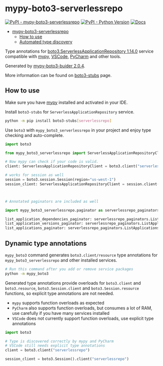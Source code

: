# mypy-boto3-serverlessrepo

[![PyPI - mypy-boto3-serverlessrepo](https://img.shields.io/pypi/v/mypy-boto3-serverlessrepo.svg?color=blue)](https://pypi.org/project/mypy-boto3-serverlessrepo)
[![PyPI - Python Version](https://img.shields.io/pypi/pyversions/mypy-boto3-serverlessrepo.svg?color=blue)](https://pypi.org/project/mypy-boto3-serverlessrepo)
[![Docs](https://img.shields.io/readthedocs/mypy-boto3-builder.svg?color=blue)](https://mypy-boto3-builder.readthedocs.io/)

- [mypy-boto3-serverlessrepo](#mypy-boto3-serverlessrepo)
  - [How to use](#how-to-use)
  - [Automated type discovery](#automated-type-discovery)

Type annotations for
[boto3.ServerlessApplicationRepository 1.14.0](https://boto3.amazonaws.com/v1/documentation/api/1.14.0/reference/services/serverlessrepo.html#ServerlessApplicationRepository) service
compatible with [mypy](https://github.com/python/mypy), [VSCode](https://code.visualstudio.com/),
[PyCharm](https://www.jetbrains.com/pycharm/) and other tools.

Generated by [mypy-boto3-buider 2.0.4](https://github.com/vemel/mypy_boto3_builder).

More information can be found on [boto3-stubs](https://pypi.org/project/boto3-stubs/) page.

## How to use

Make sure you have [mypy](https://github.com/python/mypy) installed and activated in your IDE.

Install `boto3-stubs` for `ServerlessApplicationRepository` service.

```bash
python -m pip install boto3-stubs[serverlessrepo]
```

Use `boto3` with `mypy_boto3_serverlessrepo` in your project and enjoy type checking and auto-complete.

```python
import boto3

from mypy_boto3_serverlessrepo import ServerlessApplicationRepositoryClient

# Now mypy can check if your code is valid.
client: ServerlessApplicationRepositoryClient = boto3.client("serverlessrepo")

# works for session as well
session = boto3.session.Session(region="us-west-1")
session_client: ServerlessApplicationRepositoryClient = session.client("serverlessrepo")



# Annotated paginators are included as well

import mypy_boto3_serverlessrepo.paginator as serverlessrepo_paginators

list_application_dependencies_paginator: serverlessrepo_paginators.ListApplicationDependenciesPaginator = client.get_paginator("list_application_dependencies")
list_application_versions_paginator: serverlessrepo_paginators.ListApplicationVersionsPaginator = client.get_paginator("list_application_versions")
list_applications_paginator: serverlessrepo_paginators.ListApplicationsPaginator = client.get_paginator("list_applications")
```

## Dynamic type annotations

`mypy_boto3` command generates `boto3.client/resource` type annotations for
`mypy_boto3_serverlessrepo` and other installed services.

```bash
# Run this command after you add or remove service packages
python -m mypy_boto3
```

Generated type annotations provide overloads for `boto3.client` and `boto3.resource`,
`boto3.Session.client` and `boto3.Session.resource` functions,
so explicit type annotations are not needed.

- `mypy` supports function overloads as expected
- `PyCharm` also supports function overloads, but consumes a lot of RAM, use carefully if you have many services installed
- `VSCode` does not currently support function overloads, use explicit type annotations

```python
import boto3

# Type is discovered correctly by mypy and PyCharm
# VSCode still needs explicit type annotations
client = boto3.client("serverlessrepo")

session_client = boto3.Session().client("serverlessrepo")
```